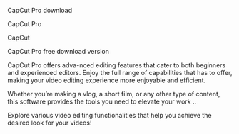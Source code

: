 CapCut Pro download

CapCut Pro

CapCut

CapCut Pro free download version

CapCut Pro offers adva-nced editing features that cater to both beginners and experienced editors. Enjoy the full range of capabilities that has to offer, making your video editing experience more enjoyable and efficient.

Whether you’re making a vlog, a short film, or any other type of content, this software provides the tools you need to elevate your work ..

Explore various video editing functionalities that help you achieve the desired look for your videos!
